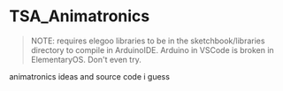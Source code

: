# TSA_Animatronics

> NOTE: requires elegoo libraries to be in the sketchbook/libraries directory to compile in ArduinoIDE. Arduino in VSCode is broken in ElementaryOS. Don't even try.

animatronics ideas and source code i guess
